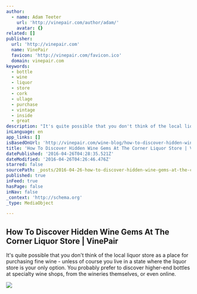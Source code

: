 ```yaml
---
author:
  - name: Adam Teeter
    url: 'http://vinepair.com/author/adam/'
    avatar: {}
related: []
publisher:
  url: 'http://vinepair.com'
  name: VinePair
  favicon: 'http://vinepair.com/favicon.ico'
  domain: vinepair.com
keywords:
  - bottle
  - wine
  - liquor
  - store
  - cork
  - ullage
  - purchase
  - vintage
  - inside
  - great
description: "It's quite possible that you don't think of the local liquor store as a place for purchasing fine wine - unless of course you live in a state where the liquor store is your only option. You probably prefer to discover higher-end bottles at specialty wine shops, from the wineries themselves, or even online."
inLanguage: en
app_links: []
isBasedOnUrl: 'http://vinepair.com/wine-blog/how-to-discover-hidden-wine-gems-at-the-corner-liquor-store/'
title: 'How To Discover Hidden Wine Gems At The Corner Liquor Store | VinePair'
datePublished: '2016-04-26T04:28:35.521Z'
dateModified: '2016-04-26T04:26:46.476Z'
starred: false
sourcePath: _posts/2016-04-26-how-to-discover-hidden-wine-gems-at-the-corner-liquor-store.md
published: true
inFeed: true
hasPage: false
inNav: false
_context: 'http://schema.org'
_type: MediaObject

---
```

<article style=""><h1>How To Discover Hidden Wine Gems At The Corner Liquor Store | VinePair</h1><p>It's quite possible that you don't think of the local liquor store as a place for purchasing fine wine - unless of course you live in a state where the liquor store is your only option. You probably prefer to discover higher-end bottles at specialty wine shops, from the wineries themselves, or even online.</p><img src="http://vinepair.com/wp-content/uploads/2016/01/liquor-social.jpg" /></article>
